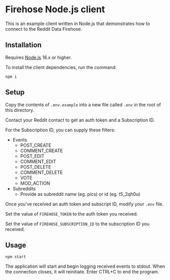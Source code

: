 # Firehose Node.js client

This is an example client written in Node.js that demonstrates how to connect to the Reddit Data Firehose.

## Installation

Requires [Node.js](https://www.nodejs.org) 16.x or higher.

To install the client dependencies, run the command:

`npm i`

## Setup

Copy the contents of `.env.example` into a new file called `.env` in the root of this directory.

Contact your Reddit contact to get an auth token and a Subscription ID.

For the Subscription ID, you can supply these filters:

- Events
  - POST_CREATE
  - COMMENT_CREATE
  - POST_EDIT
  - COMMENT_EDIT
  - POST_DELETE
  - COMMENT_DELETE
  - VOTE
  - MOD_ACTION
- Subreddits
  - Provide as subreddit name (eg. pics) or id (eg. t5_2qh0u)

Once you've received an auth token and subscript ID, modify your `.env` file.

Set the value of `FIREHOSE_TOKEN` to the auth token you received.

Set the value of `FIREHOSE_SUBSCRIPTION_ID` to the subscription ID you received.

## Usage

`npm start`

The application will start and begin logging received events to stdout. When the connection closes, it will reinitiate. Enter CTRL+C to end the program.
